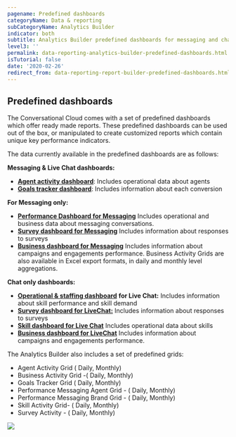 ```yaml
---
pagename: Predefined dashboards
categoryName: Data & reporting
subCategoryName: Analytics Builder
indicator: both
subtitle: Analytics Builder predefined dashboards for messaging and chat
level3: ''
permalink: data-reporting-analytics-builder-predefined-dashboards.html
isTutorial: false
date: '2020-02-26'
redirect_from: data-reporting-report-builder-predefined-dashboards.html
---
```


## Predefined dashboards

The Conversational Cloud comes with a set of predefined dashboards which offer ready made reports. These predefined dashboards can be used out of the box, or manipulated to create customized reports which contain unique key performance indicators.

The data currently available in the predefined dashboards are as follows:

**Messaging & Live Chat dashboards:**

* [**Agent activity dashboard**](data-reporting-messaging-messaging-dashboards-agent-activity-dashboard.html): Includes operational data about agents
* [**Goals tracker dashboard**](data-reporting-messaging-messaging-dashboards-goal-tracker-report.html): Includes information about each conversion

**For Messaging only:**

* [**Performance Dashboard for Messaging**](data-reporting-messaging-messaging-dashboards-performance-dashboard-for-messaging.html) Includes operational and business data about messaging conversations.
* [**Survey dashboard for Messaging**](data-reporting-messaging-messaging-dashboards-survey-dashboard-for-messaging.html)
Includes information about responses to surveys
* [**Business dashboard for Messaging**](data-reporting-messaging-messaging-dashboards-business-dashboard-for-messaging.html) Includes information about campaigns and engagements performance. Business Activity Grids are also available in Excel export formats, in daily and monthly level aggregations.

**Chat only dashboards:**

* [**Operational & staffing dashboard**](data-reporting-live-chat-chat-dashboards-operational-staffing-dashboard.html) **for Live Chat:** Includes information about skill performance and skill demand
* [**Survey dashboard for LiveChat:**](https://knowledge.liveperson.com/data-reporting-live-chat-chat-dashboards-survey-dashboard-for-live-chat.html) Includes information about responses to surveys
* [**Skill dashboard for Live Chat**](data-reporting-live-chat-chat-dashboards-skills-dashboard-for-live-chat.html) Includes operational data about skills
* [**Business dashboard for LiveChat**](https://knowledge.liveperson.com/data-reporting-live-chat-chat-dashboards-business-dashboard-and-grid-for-live-chat.html) Includes information about campaigns and engagements performance.

The Analytics Builder also includes a set of predefined grids:
* Agent Activity Grid ( Daily, Monthly)
* Business Activity Grid -( Daily, Monthly)
* Goals Tracker Grid ( Daily, Monthly)
* Performance Messaging Agent Grid - ( Daily, Monthly)
* Performance Messaging Brand Grid - ( Daily, Monthly)
* Skill Activity Grid- ( Daily, Monthly)
* Survey Activity - ( Daily, Monthly)

![](img/RB_grids.png)
